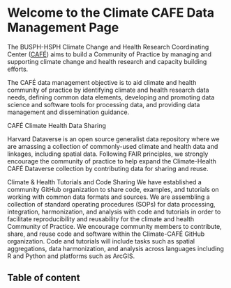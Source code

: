 # Welcome to the Climate CAFE Data Management Page 

The BUSPH-HSPH Climate Change and Health Research Coordinating Center ([CAFÉ](https://climatehealthcafe.org/)) aims to build a Community of Practice by managing and supporting climate change and health research and capacity building efforts.

 
The CAFÉ data management objective is to aid climate and health community of practice by identifying climate and health research data needs, defining common data elements, developing and promoting data science and software tools for processing data, and providing data management and dissemination guidance. 

CAFÉ Climate Health Data Sharing 

Harvard Dataverse is an open source generalist data repository where we are amassing a collection of commonly-used climate and health data and linkages, including spatial data. Following FAIR principles, we strongly encourage the community of practice to help expand the Climate-Health CAFÉ Dataverse collection by contributing data for sharing and reuse. 

Climate & Health Tutorials and Code Sharing
We have established a community GitHub organization to share code, examples, and tutorials on working with common data formats and sources. We are assembling a collection of standard operating procedures (SOPs) for data processing, integration, harmonization, and analysis with code and tutorials in order to facilitate reproducibility and reusability for the climate and health Community of Practice. We encourage community members to contribute, share, and reuse code and software within the Climate-CAFÉ GitHub organization. Code and tutorials will include tasks such as spatial aggregations, data harmonization, and analysis across languages including R and Python and platforms such as ArcGIS. 
 

## Table of content

```{tableofcontents}
```
